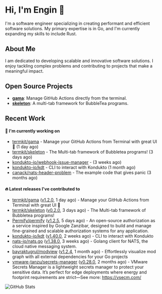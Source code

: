 # Hi, I'm Engin 👋

I'm a software engineer specializing in creating performant and efficient software solutions. My primary expertise is in Go, and I'm currently expanding my skills to include Rust.

## About Me

I am dedicated to developing scalable and innovative software solutions. I enjoy tackling complex problems and contributing to projects that make a meaningful impact.

## Open Source Projects

- [**gama**](https://github.com/termkit/gama): Manage GitHub Actions directly from the terminal.
- [**skeleton**](https://github.com/termkit/skeleton): A multi-tab framework for BubbleTea programs.

## Recent Work

#### 🚧 I'm currently working on

- [termkit/gama](https://github.com/termkit/gama) - Manage your GitHub Actions from Terminal with great UI 🧪 (1 day ago)
- [termkit/skeleton](https://github.com/termkit/skeleton) - The Multi-tab framework of Bubbletea programs! (3 days ago)
- [kondukto-io/webhook-issue-manager](https://github.com/kondukto-io/webhook-issue-manager) -  (3 weeks ago)
- [kondukto-io/kdt](https://github.com/kondukto-io/kdt) - CLI to interact with Kondukto (1 month ago)
- [canack/nats-header-problem](https://github.com/canack/nats-header-problem) - The example code that gives panic (3 months ago)

#### 🔥 Latest releases I've contributed to

- [termkit/gama](https://github.com/termkit/gama) ([v1.2.0](https://github.com/termkit/gama/releases/tag/v1.2.0), 1 day ago) - Manage your GitHub Actions from Terminal with great UI 🧪
- [termkit/skeleton](https://github.com/termkit/skeleton) ([v0.2.0](https://github.com/termkit/skeleton/releases/tag/v0.2.0), 3 days ago) - The Multi-tab framework of Bubbletea programs!
- [Permify/permify](https://github.com/Permify/permify) ([v1.2.5](https://github.com/Permify/permify/releases/tag/v1.2.5), 5 days ago) - An open-source authorization as a service inspired by Google Zanzibar, designed to build and manage fine-grained and scalable authorization systems for any application.
- [kondukto-io/kdt](https://github.com/kondukto-io/kdt) ([v1.40.0](https://github.com/kondukto-io/kdt/releases/tag/v1.40.0), 2 weeks ago) - CLI to interact with Kondukto
- [nats-io/nats.go](https://github.com/nats-io/nats.go) ([v1.38.0](https://github.com/nats-io/nats.go/releases/tag/v1.38.0), 3 weeks ago) - Golang client for NATS, the cloud native messaging system.
- [bayraktugrul/modview](https://github.com/bayraktugrul/modview) ([v1.2.4](https://github.com/bayraktugrul/modview/releases/tag/v1.2.4), 1 month ago) - Effortlessly visualize mod graph with all external dependencies for your Go projects
- [vmware-tanzu/secrets-manager](https://github.com/vmware-tanzu/secrets-manager) ([v0.28.0](https://github.com/vmware-tanzu/secrets-manager/releases/tag/v0.28.0), 2 months ago) - VMware Secrets Manager is a lightweight secrets manager to protect your sensitive data. It’s perfect for edge deployments where energy and footprint requirements are strict—See more: https://vsecm.com/

![GitHub Stats](http://github-profile-summary-cards.vercel.app/api/cards/profile-details?username=canack&theme=gotham)